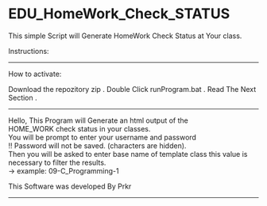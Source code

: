 # EDU_HomeWork_Check_STATUS
This simple Script will Generate HomeWork Check Status at Your class. 


Instructions:

**************************************************************

How to activate:

Download the repozitory zip .
Double Click runProgram.bat .
Read The Next Section .

***************************************************************
 Hello, This Program will Generate an html output of the     
 HOME_WORK check status in your classes.                     
 You will be prompt to enter your username and password      
 !! Password will not be saved. (characters are hidden).                               
 Then you will be asked to enter base name of template class 
 this value is necessary to filter the results.              
 -> example: 09-C_Programming-1                              
                                                             
                                                             
 This Software was developed By Prkr                         
                                                             
***************************************************************
